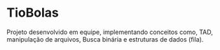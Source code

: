 # TioBolas
Projeto desenvolvido em equipe, implementando conceitos como, TAD, manipulação de arquivos, Busca binária e estruturas de dados  (fila). 
